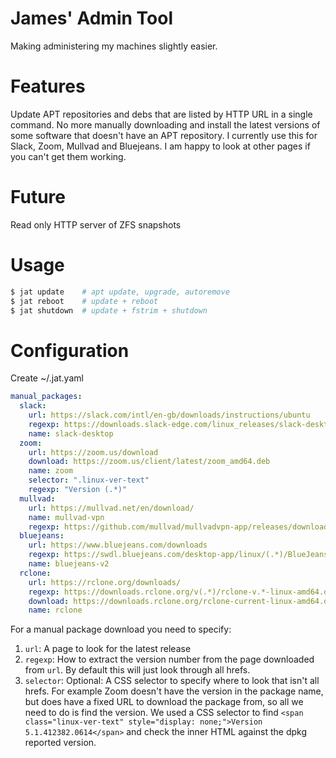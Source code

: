 # James' Admin Tool

Making administering my machines slightly easier.

# Features

Update APT repositories and debs that are listed by HTTP URL in a single
command. No more manually downloading and install the latest versions
of some software that doesn't have an APT repository. I currently use
this for Slack, Zoom, Mullvad and Bluejeans. I am happy to look at other
pages if you can't get them working.

# Future

Read only HTTP server of ZFS snapshots

# Usage

```bash
$ jat update    # apt update, upgrade, autoremove
$ jat reboot    # update + reboot
$ jat shutdown  # update + fstrim + shutdown
```

# Configuration
Create ~/.jat.yaml

```yaml
manual_packages:
  slack:
    url: https://slack.com/intl/en-gb/downloads/instructions/ubuntu
    regexp: https://downloads.slack-edge.com/linux_releases/slack-desktop-(.*)-amd64.deb
    name: slack-desktop
  zoom:
    url: https://zoom.us/download
    download: https://zoom.us/client/latest/zoom_amd64.deb
    name: zoom
    selector: ".linux-ver-text"
    regexp: "Version (.*)"
  mullvad:
    url: https://mullvad.net/en/download/
    name: mullvad-vpn
    regexp: https://github.com/mullvad/mullvadvpn-app/releases/download/(.*)/.*.deb
  bluejeans:
    url: https://www.bluejeans.com/downloads
    regexp: https://swdl.bluejeans.com/desktop-app/linux/(.*)/BlueJeans.deb
    name: bluejeans-v2
  rclone:
    url: https://rclone.org/downloads/
    regexp: https://downloads.rclone.org/v(.*)/rclone-v.*-linux-amd64.deb
    download: https://downloads.rclone.org/rclone-current-linux-amd64.deb
    name: rclone
```

For a manual package download you need to specify:
1. `url`: A page to look for the latest release
2. `regexp`: How to extract the version number from the page downloaded from `url`. By default this will just look through all hrefs.
3. `selector`: Optional: A CSS selector to specify where to look that isn't all hrefs. For example Zoom doesn't have the version in the package name, but does have a fixed URL to download the package from, so all we need to
do is find the version. We used a CSS selector to find `<span class="linux-ver-text" style="display: none;">Version 5.1.412382.0614</span>`
and check the inner HTML against the dpkg reported version.

